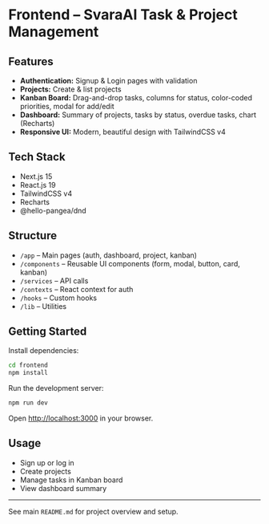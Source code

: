 # Frontend – SvaraAI Task & Project Management

## Features
- **Authentication:** Signup & Login pages with validation
- **Projects:** Create & list projects
- **Kanban Board:** Drag-and-drop tasks, columns for status, color-coded priorities, modal for add/edit
- **Dashboard:** Summary of projects, tasks by status, overdue tasks, chart (Recharts)
- **Responsive UI:** Modern, beautiful design with TailwindCSS v4

## Tech Stack
- Next.js 15
- React.js 19
- TailwindCSS v4
- Recharts
- @hello-pangea/dnd

## Structure
- `/app` – Main pages (auth, dashboard, project, kanban)
- `/components` – Reusable UI components (form, modal, button, card, kanban)
- `/services` – API calls
- `/contexts` – React context for auth
- `/hooks` – Custom hooks
- `/lib` – Utilities

## Getting Started
Install dependencies:
```bash
cd frontend
npm install
```
Run the development server:
```bash
npm run dev
```
Open [http://localhost:3000](http://localhost:3000) in your browser.

## Usage
- Sign up or log in
- Create projects
- Manage tasks in Kanban board
- View dashboard summary

---
See main `README.md` for project overview and setup.
